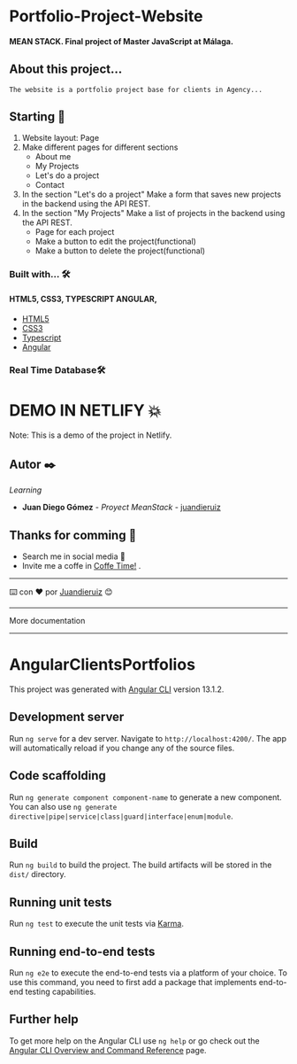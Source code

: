 # Portfolio-Project-Website

#### MEAN STACK. Final project of Master JavaScript at Málaga.

## About this project...

```
The website is a portfolio project base for clients in Agency...
```

## Starting 🚀
1.  Website layout: Page
2.  Make different pages for different sections
    - About me
    - My Projects
    - Let's do a project
    - Contact
3. In the section "Let's do a project" Make a form that saves new projects in the backend using the API REST.
4. In the section "My Projects" Make a list of projects in the backend using the API REST.
    - Page for each project
    - Make a button to edit the project(functional)
    - Make a button to delete the project(functional)
### Built with...  🛠️

#### HTML5, CSS3, TYPESCRIPT ANGULAR,

- [HTML5](https://developer.mozilla.org/en-US/docs/Web/Guide/HTML/HTML5)
- [CSS3](https://developer.mozilla.org/en-US/docs/Web/CSS) 
- [Typescript](https://)
- [Angular](https://angular.io/)

### Real Time Database🛠️

# DEMO IN NETLIFY 💥

Note: This is a demo of the project in Netlify.
## Autor ✒️

_Learning_

* **Juan Diego Gómez** - *Proyect MeanStack* - [juandieruiz](https://github.com/juandieruiz)

## Thanks for comming 🎁

* Search me in social media 📢
* Invite me a coffe in [Coffe Time!](https://www.buymeacoffee.com/juandieruiz) . 



---
⌨️ con ❤️ por [Juandieruiz](https://github.com/Juandieruiz) 😊

<hr>More documentation<hr>

# AngularClientsPortfolios

This project was generated with [Angular CLI](https://github.com/angular/angular-cli) version 13.1.2.

## Development server

Run `ng serve` for a dev server. Navigate to `http://localhost:4200/`. The app will automatically reload if you change any of the source files.

## Code scaffolding

Run `ng generate component component-name` to generate a new component. You can also use `ng generate directive|pipe|service|class|guard|interface|enum|module`.

## Build

Run `ng build` to build the project. The build artifacts will be stored in the `dist/` directory.

## Running unit tests

Run `ng test` to execute the unit tests via [Karma](https://karma-runner.github.io).

## Running end-to-end tests

Run `ng e2e` to execute the end-to-end tests via a platform of your choice. To use this command, you need to first add a package that implements end-to-end testing capabilities.

## Further help

To get more help on the Angular CLI use `ng help` or go check out the [Angular CLI Overview and Command Reference](https://angular.io/cli) page.

